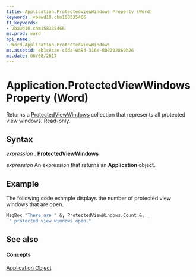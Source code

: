 ```yaml
---
title: Application.ProtectedViewWindows Property (Word)
keywords: vbawd10.chm158335466
f1_keywords:
- vbawd10.chm158335466
ms.prod: word
api_name:
- Word.Application.ProtectedViewWindows
ms.assetid: eb1c8cae-c0da-0a84-316e-808302869b26
ms.date: 06/08/2017
---
```



# Application.ProtectedViewWindows Property (Word)

Returns a [ProtectedViewWindows](Word.ProtectedViewWindows.md) collection that represents all protected view windows. Read-only.


## Syntax

 _expression_ . **ProtectedViewWindows**

 _expression_ An expression that returns an **Application** object.


## Example

The following code example displays the number of protected view windows that are open.


```vb
MsgBox "There are " &; ProtectedViewWindows.Count &; _ 
 " protected view windows open."
```


## See also


#### Concepts


[Application Object](Word.Application.md)

